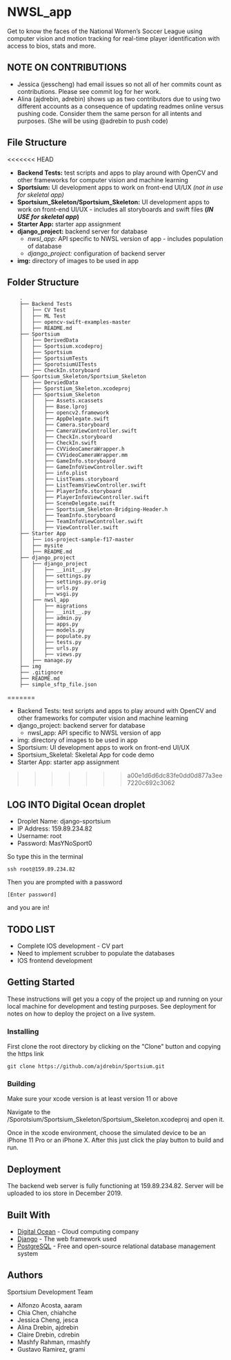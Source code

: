 # NWSL_app

Get to know the faces of the National Women’s Soccer League using computer vision and motion tracking for real-time player identification with access to bios, stats and more.

## NOTE ON CONTRIBUTIONS
* Jessica (jesscheng) had email issues so not all of her commits count as contributions. Please see commit log for her work. 
* Alina (ajdrebin, adrebin) shows up as two contributors due to using two different accounts as a consequence of updating readmes online versus pushing code. Consider them the same person for all intents and purposes. (She will be using @adrebin to push code)


## File Structure
<<<<<<< HEAD
* **Backend Tests:** test scripts and apps to play around with OpenCV and other frameworks for computer vision and machine learning
* **Sportsium:** UI development apps to work on front-end UI/UX *(not in use for skeletal app)*
* **Sportsium_Skeleton/Sportsium_Skeleton:** UI development apps to work on front-end UI/UX - includes all storyboards and swift files **(*IN USE for skeletal app*)**
* **Starter App:** starter app assignment
* **django_project:** backend server for database
  * *nwsl_app:* API specific to NWSL version of app - includes population of database
  * *django_project:* configuration of backend server
* **img:** directory of images to be used in app

## Folder Structure
```
    .
    ├── Backend Tests
    │   ├── CV Test
    │   ├── ML Test
    │   ├── opencv-swift-examples-master
    │   ├── README.md
    ├── Sportsium 
    │   ├── DerivedData
    │   ├── Sportsium.xcodeproj
    │   ├── Sportsium
    │   ├── SportsiumTests
    │   ├── SporotsiumUITests
    │   ├── CheckIn.storyboard
    ├── Sportsium_Skeleton/Sportsium_Skeleton
    │   ├── DerviedData
    │   ├── Sporstium_Skeleton.xcodeproj
    │   ├── Sportsium_Skeleton
    │   │   ├── Assets.xcassets
    │   │   ├── Base.lproj
    │   │   ├── opencv2.framework
    │   │   ├── AppDelegate.swift
    │   │   ├── Camera.storyboard
    │   │   ├── CameraViewController.swift
    │   │   ├── CheckIn.storyboard
    │   │   ├── CheckIn.swift
    │   │   ├── CVVideoCameraWrapper.h
    │   │   ├── CVVideoCameraWrapper.mm
    │   │   ├── GameInfo.storyboard
    │   │   ├── GameInfoViewController.swift
    │   │   ├── info.plist
    │   │   ├── ListTeams.storyboard
    │   │   ├── ListTeamsViewController.swift
    │   │   ├── PlayerInfo.storyboard
    │   │   ├── PlayerInfoViewController.swift
    │   │   ├── SceneDelegate.swift
    │   │   ├── Sportsium_Skeleton-Bridging-Header.h
    │   │   ├── TeamInfo.storyboard
    │   │   ├── TeamInfoViewController.swift
    │   │   ├── ViewController.swift
    ├── Starter App
    │   ├── ios-project-sample-f17-master
    │   ├── mysite
    │   ├── README.md
    ├── django_project
    │   ├── django_project
    │   │   ├── __init__.py
    │   │   ├── settings.py
    │   │   ├── settings.py.orig
    │   │   ├── urls.py
    │   │   ├── wsgi.py
    │   ├── nwsl_app
    │   │   ├── migrations
    │   │   ├── __init__.py
    │   │   ├── admin.py
    │   │   ├── apps.py
    │   │   ├── models.py
    │   │   ├── populate.py
    │   │   ├── tests.py
    │   │   ├── urls.py
    │   │   ├── views.py
    │   ├── manage.py
    ├── img
    ├── .gitignore
    ├── README.md
    ├── simple_sftp_file.json
```
=======
* Backend Tests: test scripts and apps to play around with OpenCV and other frameworks for computer vision and machine learning
* django_project: backend server for database
  * nwsl_app: API specific to NWSL version of app
* img: directory of images to be used in app
* Sportsium: UI development apps to work on front-end UI/UX
* Sportsium_Skeletal: Skeletal App for code demo
* Starter App: starter app assignment
>>>>>>> a00e1d6d6dc83fe0dd0d877a3ee7220c692c3062

## LOG INTO Digital Ocean droplet
* Droplet Name: django-sportsium
* IP Address: 159.89.234.82
* Username: root
* Password: MasYNoSport0

So type this in the terminal
```
ssh root@159.89.234.82
```

Then you are prompted with a password
```
[Enter password]
```
and you are in!





## TODO LIST 
* Complete IOS development - CV part
* Need to implement scrubber to populate the databases
* IOS frontend development




## Getting Started

These instructions will get you a copy of the project up and running on your local machine for development and testing purposes. See deployment for notes on how to deploy the project on a live system.

### Installing

First clone the root directory by clicking on the "Clone" button and copying the https link

```
git clone https://github.com/ajdrebin/Sportsium.git
```

### Building

Make sure your xcode version is at least version 11 or above 

Navigate to the /Sporotsium/Sportsium_Skeleton/Sportsium_Skeleton.xcodeproj and open it. 

Once in the xcode environment, choose the simulated device to be an iPhone 11 Pro or an iPhone X. After this just click the play button to build and run. 


## Deployment

The backend web server is fully functioning at 159.89.234.82. Server will be uploaded to ios store in December 2019. 

## Built With

* [Digital Ocean](https://www.digitalocean.com/) - Cloud computing company
* [Django](https://docs.djangoproject.com/en/1.11/) - The web framework used
* [PostgreSQL](https://www.postgresql.org/docs/) - Free and open-source relational database management system 

## Authors
Sportsium Development Team

* Alfonzo Acosta,         aaram
* Chia Chen,              chiahche
* Jessica Cheng,          jesca
* Alina Drebin,           ajdrebin
* Claire Drebin,          cdrebin
* Mashfy Rahman,          rmashfy
* Gustavo Ramirez,        grami
